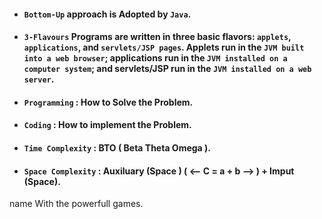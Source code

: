 ﻿- #### **`Bottom-Up`** approach is Adopted by `Java`.
- #### **`3-Flavours`** Programs are written in three basic flavors: `applets`, `applications`, and `servlets/JSP pages`. Applets run in the `JVM built into a web browser`; applications run in the `JVM installed on a computer system`; and servlets/JSP run in the `JVM installed on a web server`.
- #### **`Programming`** : How to Solve the Problem.
- #### **`Coding`** : How to implement the Problem.
- #### **`Time Complexity`** : BTO ( Beta Theta Omega ).
- #### **`Space Complexity`** : Auxiluary (Space ) ( <-- C = a + b --> ) + Imput (Space).

name With the powerfull games.